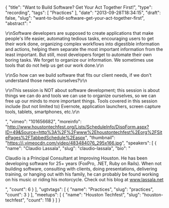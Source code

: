 {
  "title": "Want to Build Software? Get Your Act Together First!",
  "type": "recording",
  "tags": [
    "Practices"
  ],
  "date": "2013-09-28T18:34:15",
  "draft": false,
  "slug": "want-to-build-software-get-your-act-together-first",
  "abstract": "<p>\r\nSoftware developers are supposed to create applications that make people's life easier, automating tedious tasks, encouraging users to get their work done, organizing complex workflows into digestible information and actions, helping them separate the most important information from the least important. But still, most developers forget to automate their own boring tasks. We forget to organize our information. We sometimes use tools that do not help us get our work done.\r\n</p><p>\r\nSo how can we build software that fits our client needs, if we don't understand those needs ourselves?\r\n</p><p>\r\nThis session is NOT about software development; this session is about things we can do and tools we can use to organize ourselves, so we can free up our minds to more important things. Tools covered in this session include (but not limited to) Evernote, application launchers, screen capture tools, tablets, smartphones, etc.\r\n</p>",
  "vimeo": "101656682",
  "moreinfo": "http://www.houstontechfest.org/Lists/ScheduleInfo/DispForm.aspx?ID=49&Source=http%3A%2F%2Fwww%2Ehoustontechfest%2Eorg%2FSitePages%2FTabbedSchedule%2Easpx",
  "thumbnail": "https://i.vimeocdn.com/video/483484076_295x166.jpg",
  "speakers": [
    {
      "name": "Claudio Lassala",
      "slug": "claudio-lassala",
      "bio": "<p>Claudio is a Principal Consultant at Improving Houston. He has been developing software for 25+ years (FoxPro, .NET, Ruby on Rails). When not building software, consulting with clients, doing presentations, delivering training, or hanging out with his family, he can probably be found working on his music or riding his motorcycle. Check out his blog at www.lassala.net</p>",
      "count": 6
    }
  ],
  "ugtvtags": [
    {
      "name": "Practices",
      "slug": "practices",
      "count": 3
    }
  ],
  "meetups": [
    {
      "name": "Houston Techfest",
      "slug": "houston-techfest",
      "count": 118
    }
  ]
}